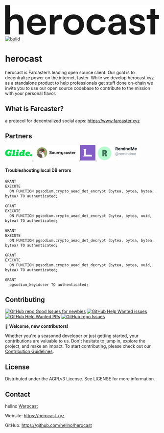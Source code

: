 ![herocast_logo_wide](https://github.com/hero-org/.github/blob/main/assets/herocast-logo.png?raw=true)
<br />
[![build](https://github.com/hellno/herocast/actions/workflows/build.yaml/badge.svg)](https://github.com/hellno/herocast/actions/workflows/build.yaml)

# herocast

herocast is Farcaster’s leading open source client. Our goal is to decentralize power on the internet, faster. While we develop herocast.xyz as a standalone product to help professionals get stuff done on-chain we invite you to use our open source codebase to contribute to the mission with your personal flavor.

## What is Farcaster?

a protocol for decentralized social apps: https://www.farcaster.xyz

## Partners

<p>
  <a href="https://paywithglide.xyz">
    <img alt="glide logo" src="https://github.com/hero-org/.github/blob/main/assets/glide.png?raw=true" width="auto" height="50" />
  </a>
  <a href="https://www.bountycaster.xyz/">
    <img alt="Bountycaster logo" src="https://github.com/hero-org/.github/blob/main/assets/Bountycaster.png?raw=true" width="auto" height="50"/ >
  </a>
  <a href="https://launchcaster.xyz/">
    <img alt="Launchcaster logo" src="https://github.com/hero-org/.github/blob/main/assets/Launchcaster.png?raw=true" width="auto" height="50" />
  </a>
   <a href="https://warpcast.com/remindme">
    <img alt="Launchcaster logo" src="https://github.com/hero-org/.github/blob/main/assets/remindmebot.png?raw=true" width="auto" height="50" />
  </a>
 </p>

#### Troubleshooting local DB errors

```psql
GRANT
EXECUTE
  ON FUNCTION pgsodium.crypto_aead_det_encrypt (bytea, bytea, bytea, bytea) TO authenticated;

GRANT
EXECUTE
  ON FUNCTION pgsodium.crypto_aead_det_encrypt (bytea, bytea, uuid, bytea) TO authenticated;

GRANT
EXECUTE
  ON FUNCTION pgsodium.crypto_aead_det_decrypt (bytea, bytea, bytea, bytea) TO authenticated;

GRANT
EXECUTE
  ON FUNCTION pgsodium.crypto_aead_det_decrypt (bytea, bytea, uuid, bytea) TO authenticated;

GRANT
  pgsodium_keyiduser TO authenticated;
```

## Contributing

[![GitHub repo Good Issues for newbies](https://img.shields.io/github/issues/hero-org/herocast/good%20first%20issue?style=flat&logo=github&logoColor=green&label=Good%20First%20issues)](https://github.com/hero-org/herocast/issues?q=is%3Aopen+is%3Aissue+label%3A%22good+first+issue%22) [![GitHub Help Wanted issues](https://img.shields.io/github/issues/hero-org/herocast/help%20wanted?style=flat&logo=github&logoColor=b545d1&label=%22Help%20Wanted%22%20issues)](https://github.com/hero-org/herocast/issues?q=is%3Aopen+is%3Aissue+label%3A%22help+wanted%22) [![GitHub Help Wanted PRs](https://img.shields.io/github/issues-pr/hero-org/herocast/help%20wanted?style=flat&logo=github&logoColor=b545d1&label=%22Help%20Wanted%22%20PRs)](https://github.com/hero-org/herocast/pulls?q=is%3Aopen+is%3Aissue+label%3A%22help+wanted%22) [![GitHub repo Issues](https://img.shields.io/github/issues/hero-org/herocast?style=flat&logo=github&logoColor=red&label=Issues)](https://github.com/hero-org/herocast/issues?q=is%3Aopen)

👋 **Welcome, new contributors!**

Whether you're a seasoned developer or just getting started, your contributions are valuable to us. Don't hesitate to jump in, explore the project, and make an impact. To start contributing, please check out our [Contribution Guidelines](CONTRIBUTING.md).

## License

Distributed under the AGPLv3 License. See LICENSE for more information.

## Contact

hellno [Warpcast](https://warpcast.com/hellno.eth)

Website: https://herocast.xyz

GitHub: https://github.com/hellno/herocast
